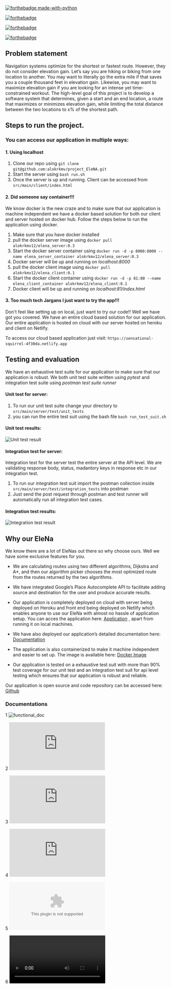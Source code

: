 
[![forthebadge made-with-python](http://ForTheBadge.com/images/badges/made-with-python.svg)](https://www.python.org/)

[![forthebadge](https://forthebadge.com/images/badges/made-with-javascript.svg)](https://forthebadge.com)

[![forthebadge](https://forthebadge.com/images/badges/gluten-free.svg)](https://forthebadge.com)

[![forthebadge](https://forthebadge.com/images/badges/powered-by-coffee.svg)](https://forthebadge.com)

## Problem statement

Navigation systems optimize for the shortest or fastest route. However, they do not consider elevation gain. Let’s say you are hiking or biking from one location to another. You may want to literally go the extra mile if that saves you a couple thousand feet in elevation gain. Likewise, you may want to maximize elevation gain if you are looking for an intense yet time-constrained workout. The high-level goal of this project is to develop a software system that determines, given a start and an end location, a route that maximizes or minimizes elevation gain, while limiting the total distance between the two locations to x% of the shortest path.

##  Steps to run the project.

### You can access our application in multiple ways:

#### 1. Using localhost

1. Clone our repo using ````git clone git@github.com:alokrkmv/project_EleNA.git````
2. Start the server using ````bash run.sh````
3. Once the server is up and running. Client can be accessed from ````src/main/client/index.html````

#### 2. Did someone say container!!!

We know docker is the new craze and to make sure that our application is machine independent we have a docker based solution for both our client and server hosted on docker hub. Follow the steps below to run the application using docker.
1. Make sure that you have docker installed
2. pull the docker server image using ````docker pull alokrkmv12/elena_server:0.3````
3. Start the docker server container using ````docker run -d -p 8000:8000 --name elena_server_container alokrkmv12/elena_server:0.3````
4. Docker server will be up and running on *localhost:8000*
5.  pull the docker client image using ````docker pull alokrkmv12/elena_client:0.1````
6. Start the docker client container using ````docker run -d -p 81:80 --name elena_client_container alokrkmv12/elena_client:0.1````
7. Docker client will be up and running on *localhost:81/index.html*

#### 3. Too much tech Jargans I just want to try the app!!!

Don't feel like setting up on local, just want to try our code!! Well we have got you covered. We have an entire cloud based solution for our application. Our entire application is hosted on cloud with our server hosted on heroku and client on Netlify.

To access our cloud based application just visit: ````https://sensational-squirrel-4f30da.netlify.app````

## Testing and evaluation

We have an exhaustive test suite for our application to make sure that our application is robust. We both unit test suite written using *pytest* and integration test suite using *postman test suite runner*

#### Unit test for server:

1. To run our unit test suite change your directory to ````src/main/server/test/unit_tests````
2. you can run the entire test suit using the bash file ````bash run_test_suit.sh````

#### Unit test results:

![Unit test result](https://github.com/alokrkmv/project_EleNA/tree/main/src/main/server/test/unit_tests/test_results)


#### Integration test for server:
Integration test for the server test the entire server at the API level. We are validating response body, status, madantory keys in response etc in our integration test.
1. To run our integration test suit import the postman collection inside ````src/main/server/test/integration_tests```` into postman 
2. Just send the post request through postman and test runner will automatically run all integration test cases.

#### Integration test results:

![Integration test result](https://github.com/alokrkmv/project_EleNA/blob/main/src/main/server/test/integration_tests/output.png)


## Why our EleNa

We know there are a lot of EleNas out there so why choose ours. Well we have some exclusive features for you.

-   We are calculating routes using two different algorithms, Dijkstra and A*, and then our algorithm picker chooses the most optimized route from the routes returned by the two algorithms.
    
-   We have integrated Google’s Place Autocomplete API to facilitate adding source and destination for the user and produce accurate results.
    
-   Our application is completely deployed on cloud with server being deployed on Heroku and front end being deployed on Netlify which enables anyone to use our EleNa with almost no hassle of application setup. You can acces the application here: [Application](https://sensational-squirrel-4f30da.netlify.app/) , apart from running it on local machines.
    
-   We have also deployed our application’s detailed documentation here: [Documentation](https://cute-donut-3ca29f.netlify.app/)
    
-   The application is also containerized to make it machine independent and easier to set up. The image is available here: [Docker Image](https://hub.docker.com/repository/docker/alokrkmv12/elena_server)
    
-   Our application is tested on a exhaustive test suit with more than 90% test coverage for our unit test and an integration test suit for api  level testing which ensures that our application is robust and reliable.
    

Our application is open source and code repository can be accessed here: [Github](https://github.com/alokrkmv/project_EleNA) 

### Documentations

1 ![functional_doc](https://cute-donut-3ca29f.netlify.app/)

2  ![design_doc](https://github.com/alokrkmv/lab-1-the_bazar/blob/main/src/Documentation/Design%20Doc.pdf)
  
3 ![user_doc](https://github.com/alokrkmv/project_EleNA/blob/main/Documentation/User_Manual.pdf)
  
4 ![evaluation_doc](https://github.com/alokrkmv/project_EleNA/blob/main/Documentation/Evaluation_Document.pdf)

5 ![Presentation](https://github.com/alokrkmv/project_EleNA/blob/main/Documentation/520%20Final%20Presentation.pptx)

6 ![Demo Video](https://github.com/alokrkmv/project_EleNA/blob/main/Documentation/Video_Demonstration.mp4)

    
  

